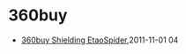 # 360buy
* [360buy Shielding EtaoSpider](/2011/2011-11-01-360buy-shielding-etaospider),2011-11-01 04
